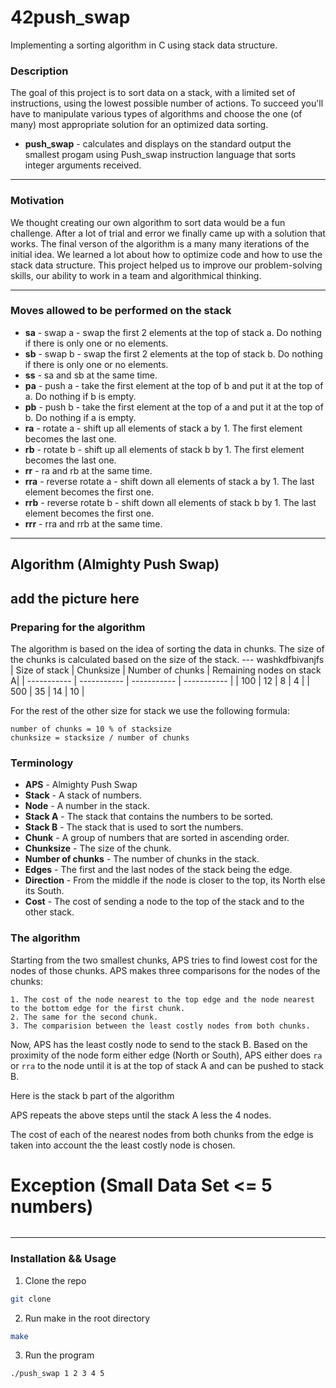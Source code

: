 # 42push_swap
Implementing a sorting algorithm in C using stack data structure.

### Description
The goal of this project is to sort data on a stack, with a limited set of instructions, using the lowest possible number of actions. To succeed you'll have to manipulate various types of algorithms and choose the one (of many) most appropriate solution for an optimized data sorting.

- **push_swap** - calculates and displays on the standard output the smallest progam using Push_swap instruction language that sorts integer arguments received.

---

### Motivation
We thought creating our own algorithm to sort data would be a fun challenge.
After a lot of trial and error we finally came up with a solution that works.
The final verson of the algorithm is a many many iterations of the initial idea.
We learned a lot about how to optimize code and how to use the stack data structure.
This project helped us to improve our problem-solving skills, our ability to work in a team
and algorithmical thinking.

---

### Moves allowed to be performed on the stack
- **sa** - swap a - swap the first 2 elements at the top of stack a. Do nothing if there is only one or no elements.
- **sb** - swap b - swap the first 2 elements at the top of stack b. Do nothing if there is only one or no elements.
- **ss** - sa and sb at the same time.
- **pa** - push a - take the first element at the top of b and put it at the top of a. Do nothing if b is empty.
- **pb** - push b - take the first element at the top of a and put it at the top of b. Do nothing if a is empty.
- **ra** - rotate a - shift up all elements of stack a by 1. The first element becomes the last one.
- **rb** - rotate b - shift up all elements of stack b by 1. The first element becomes the last one.
- **rr** - ra and rb at the same time.
- **rra** - reverse rotate a - shift down all elements of stack a by 1. The last element becomes the first one.
- **rrb** - reverse rotate b - shift down all elements of stack b by 1. The last element becomes the first one.
- **rrr** - rra and rrb at the same time.

---

## Algorithm (Almighty Push Swap)
## add the picture here

### Preparing for the algorithm
The algorithm is based on the idea of sorting the data in chunks.
The size of the chunks is calculated based on the size of the stack.
--- washkdfbivanjfs
| Size of stack | Chunksize | Number of chunks | Remaining nodes on stack A|
| ----------- | ----------- | ----------- | ----------- |
| 100 | 12 | 8 | 4 |
| 500 | 35 | 14 | 10 |

For the rest of the other size for stack we use the following formula:
```
number of chunks = 10 % of stacksize
chunksize = stacksize / number of chunks
```

### Terminology
- **APS** - Almighty Push Swap
- **Stack** - A stack of numbers.
- **Node** - A number in the stack.
- **Stack A** - The stack that contains the numbers to be sorted.
- **Stack B** - The stack that is used to sort the numbers.
- **Chunk** - A group of numbers that are sorted in ascending order.
- **Chunksize** - The size of the chunk.
- **Number of chunks** - The number of chunks in the stack.
- **Edges** - The first and the last nodes of the stack being the edge.
- **Direction** - From the middle if the node is closer to the top, its North else its South.
- **Cost** - The cost of sending a node to the top of the stack and to the other stack.


### The algorithm
Starting from the two smallest chunks, APS tries to find lowest cost for the nodes of those chunks.
APS makes three comparisons for the nodes of the chunks:
```
1. The cost of the node nearest to the top edge and the node nearest to the bottom edge for the first chunk.
2. The same for the second chunk.
3. The comparision between the least costly nodes from both chunks.
```

Now, APS has the least costly node to send to the stack B.
Based on the proximity of the node form either edge (North or South), APS either does
`ra` or `rra` to the node until it is at the top of stack A and can be pushed to stack B.

Here is the stack b part of the algorithm

APS repeats the above steps until the stack A less the 4 nodes.

The cost of each of the nearest nodes from both chunks from the edge is taken into account the the least costly node is chosen.


# Exception (Small Data Set <= 5 numbers)
```
```

---

### Installation && Usage
1. Clone the repo
```sh
git clone
```
2. Run make in the root directory
```sh
make
```
3. Run the program
```sh
./push_swap 1 2 3 4 5
```

